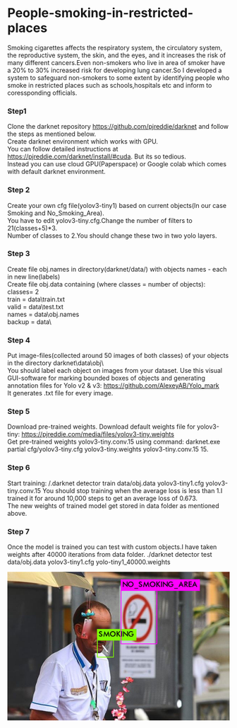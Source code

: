 # People-smoking-in-restricted-places
Smoking cigarettes affects the respiratory system, the circulatory system, the reproductive system, the skin, and the eyes, and it increases the risk of many different cancers.Even non-smokers who live in area of smoker have a 20% to 30% increased risk for developing lung cancer.So I developed a system to safeguard non-smokers to some extent by identifying people who smoke in restricted places such as schools,hospitals etc and inform to coressponding officials.
### Step1 ###
Clone the darknet repository https://github.com/pjreddie/darknet and follow the steps as mentioned below. \
Create darknet environment which works with GPU.\
You can follow detailed instructions at https://pjreddie.com/darknet/install/#cuda. But its so tedious.\
Instead you can use cloud GPU(Paperspace) or Google colab which comes with default darknet environment.
### Step 2 ###
Create your own cfg file(yolov3-tiny1) based on current objects(In our case Smoking and No_Smoking_Area).\
You have to edit yolov3-tiny.cfg.Change the number of filters to 21(classes+5)*3.\
Number of classes to 2.You should change these two in two yolo layers.
### Step 3 ###
Create file obj.names in directory(darknet/data/)  with objects names - each in new line(labels)\
Create file obj.data  containing (where classes = number of objects):\
classes= 2 \
train  = data\train.txt \
valid  = data\test.txt \
names = data\obj.names \
backup = data\ 
### Step 4 ###
Put image-files(collected around 50 images of both classes) of your objects in the directory darknet\data\obj\ \
You should label each object on images from your dataset. Use this visual GUI-software for marking bounded boxes of objects and generating annotation files for Yolo v2 & v3: https://github.com/AlexeyAB/Yolo_mark \
It generates .txt file for every image.
### Step 5 ###
Download pre-trained weights.
Download default weights file for yolov3-tiny: https://pjreddie.com/media/files/yolov3-tiny.weights \
Get pre-trained weights yolov3-tiny.conv.15 using command: darknet.exe partial cfg/yolov3-tiny.cfg yolov3-tiny.weights yolov3-tiny.conv.15 15.
### Step 6 ###
Start training: /.darknet detector train data/obj.data yolov3-tiny1.cfg yolov3-tiny.conv.15
You should stop training when the average loss is less than 1.I trained it for around 10,000 steps to get an average loss of 0.673.\
The new weights of trained model get stored in data folder as mentioned above.
### Step 7 ###
Once the model is trained you can test with custom objects.I have taken weights after 40000 iterations from data folder.
./darknet detector test data/obj.data yolov3-tiny1.cfg yolo-tiny1_40000.weights

![GitHub Logo](/predictions/1.jpg)
